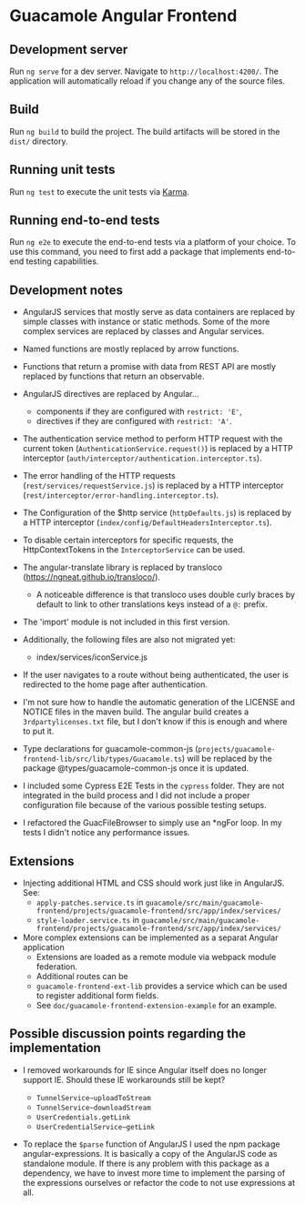 # Guacamole Angular Frontend

## Development server

Run `ng serve` for a dev server. Navigate to `http://localhost:4200/`. The application will automatically reload if you
change any of the source files.

## Build

Run `ng build` to build the project. The build artifacts will be stored in the `dist/` directory.

## Running unit tests

Run `ng test` to execute the unit tests via [Karma](https://karma-runner.github.io).

## Running end-to-end tests

Run `ng e2e` to execute the end-to-end tests via a platform of your choice. To use this command, you need to first add a
package that implements end-to-end testing capabilities.

## Development notes

- AngularJS services that mostly serve as data containers are replaced by simple classes with instance or static
  methods. Some of the more complex services are replaced by classes and Angular services.
- Named functions are mostly replaced by arrow functions.
- Functions that return a promise with data from REST API are mostly replaced by functions that return an observable.
- AngularJS directives are replaced by Angular...
    - components if they are configured with `restrict: 'E'`,
    - directives if they are configured with `restrict: 'A'`.
- The authentication service method to perform HTTP request with the current token (`AuthenticationService.request()`)
  is replaced by a HTTP interceptor
  (`auth/interceptor/authentication.interceptor.ts`).
- The error handling of the HTTP requests (`rest/services/requestService.js`) is replaced by a HTTP interceptor
  (`rest/interceptor/error-handling.interceptor.ts`).
- The Configuration of the $http service (`httpDefaults.js`) is replaced by a HTTP
  interceptor (`index/config/DefaultHeadersInterceptor.ts`).
- To disable certain interceptors for specific requests, the HttpContextTokens in the `InterceptorService` can be used.
- The angular-translate library is replaced by transloco (https://ngneat.github.io/transloco/).
    - A noticeable difference is that transloco uses double curly braces by default to link to other translations keys
      instead of a `@:` prefix.

- The 'import' module is not included in this first version.
- Additionally, the following files are also not migrated yet:
    - index/services/iconService.js
- If the user navigates to a route without being authenticated, the user is redirected to the home page after
  authentication.
- I'm not sure how to handle the automatic generation of the LICENSE and NOTICE files in the maven build.
  The angular build creates a `3rdpartylicenses.txt` file, but I don't know if this is enough and where to put it.
- Type declarations for guacamole-common-js (`projects/guacamole-frontend-lib/src/lib/types/Guacamole.ts`) will be
  replaced by the package @types/guacamole-common-js
  once it is updated.
- I included some Cypress E2E Tests in the `cypress` folder. They are not integrated in the build process and I did not
  include a proper configuration file because of the various possible testing setups.
- I refactored the GuacFileBrowser to simply use an *ngFor loop. In my tests I didn't notice any performance issues.

## Extensions

- Injecting additional HTML and CSS should work just like in AngularJS. See:
    - `apply-patches.service.ts`
      in `guacamole/src/main/guacamole-frontend/projects/guacamole-frontend/src/app/index/services/`
    - `style-loader.service.ts`
      in `guacamole/src/main/guacamole-frontend/projects/guacamole-frontend/src/app/index/services/`
- More complex extensions can be implemented as a separat Angular application
  - Extensions are loaded as a remote module via webpack module federation.
  - Additional routes can be 
  - `guacamole-frontend-ext-lib` provides a service which can be used to register additional form fields. 
  - See `doc/guacamole-frontend-extension-example` for an example.

## Possible discussion points regarding the implementation

- I removed workarounds for IE since Angular itself does no longer support IE. Should these IE workarounds still be
  kept?
    - `TunnelService~uploadToStream`
    - `TunnelService~downloadStream`
    - `UserCredentials.getLink`
    - `UserCredentialService~getLink`

- To replace the `$parse` function of AngularJS I used the npm package angular-expressions.
  It is basically a copy of the AngularJS code as standalone module.
  If there is any problem with this package as a dependency, we have to invest more time to implement the parsing of the
  expressions ourselves or refactor the code to not use expressions at all.
